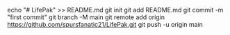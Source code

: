 echo "# LifePak" >> README.md
git init
git add README.md
git commit -m "first commit"
git branch -M main
git remote add origin https://github.com/spursfanatic21/LifePak.git
git push -u origin main
